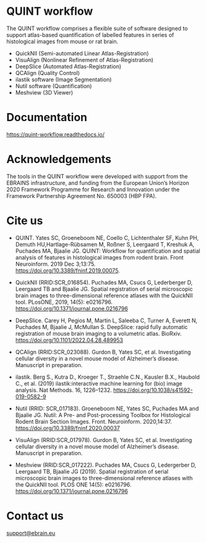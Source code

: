 # QUINT workflow

The QUINT workflow comprises a flexible suite of software designed to support atlas-based quantification of labelled features in series of histological images from mouse or rat brain.

- QuickNII (Semi-automated Linear Atlas-Registration)
- VisuAlign (Nonlinear Refinement of Atlas-Registration) 
- DeepSlice (Automated Atlas-Registration)
- QCAlign (Quality Control)
- ilastik software (Image Segmentation)
- Nutil software (Quantification)
- Meshview (3D Viewer)

# Documentation

https://quint-workflow.readthedocs.io/ 

# Acknowledgements

The tools in the QUINT workflow were developed with support from the EBRAINS infrastructure, and funding from the European Union’s Horizon 2020 Framework Programme for Research and Innovation under the Framework Partnership Agreement No. 650003 (HBP FPA).

# Cite us

- QUINT. Yates SC, Groeneboom NE, Coello C, Lichtenthaler SF, Kuhn PH, Demuth HU,Hartlage-Rübsamen M, Roßner S, Leergaard T, Kreshuk A, Puchades MA, Bjaalie JG. QUINT: Workflow for quantification and spatial analysis of features in histological images from rodent brain. Front Neuroinform. 2019 Dec 3;13:75. https://doi.org/10.3389/fninf.2019.00075.

- QuickNII (RRID:SCR_016854). Puchades MA, Csucs G, Lederberger D, Leergaard TB and Bjaalie JG. Spatial registration of serial microscopic brain images to three-dimensional reference atlases with the QuickNII tool. PLosONE, 2019, 14(5): e0216796. https://doi.org/10.1371/journal.pone.0216796

- DeepSlice. Carey H, Pegios M, Martin L, Saleeba C, Turner A, Everett N, Puchades M, Bjaalie J, McMullan S. DeepSlice: rapid fully automatic registration of mouse brain imaging to a volumetric atlas. BioRxiv. https://doi.org/10.1101/2022.04.28.489953

- QCAlign (RRID:SCR_023088). Gurdon B, Yates SC, et al. Investigating cellular diversity in a novel mouse model of Alzheimer’s disease. Manuscript in preparation.

- ilastik. Berg S., Kutra D., Kroeger T., Straehle C.N., Kausler B.X., Haubold C., et al. (2019) ilastik:interactive machine learning for (bio) image analysis. Nat Methods. 16, 1226–1232. https://doi.org/10.1038/s41592-019-0582-9

- Nutil (RRID: SCR_017183). Groeneboom NE, Yates SC, Puchades MA and Bjaalie JG. Nutil: A Pre- and Post-processing Toolbox for Histological Rodent Brain Section Images. Front. Neuroinform. 2020,14:37. https://doi.org/10.3389/fninf.2020.00037

- VisuAlign (RRID:SCR_017978). Gurdon B, Yates SC, et al. Investigating cellular diversity in a novel mouse model of Alzheimer’s disease. Manuscript in preparation.

- Meshview (RRID:SCR_017222). Puchades MA, Csucs G, Ledergerber D, Leergaard TB, Bjaalie JG (2019). Spatial registration of serial microscopic brain images to three-dimensional reference atlases with the QuickNII tool. PLOS ONE 14(5): e0216796. https://doi.org/10.1371/journal.pone.0216796

# Contact us

support@ebrain.eu


